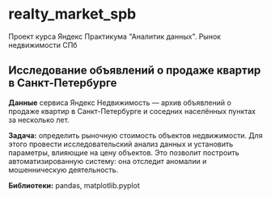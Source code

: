 # realty_market_spb
Проект курса Яндекс Практикума "Аналитик данных". Рынок недвижимости СПб
## Исследование объявлений о продаже квартир в Санкт-Петербурге
**Данные** сервиса Яндекс Недвижимость — архив объявлений о продаже квартир в Санкт-Петербурге и соседних населённых пунктах за несколько лет. 

**Задача:** определить рыночную стоимость объектов недвижимости. Для этого провести исследовательский анализ данных и установить параметры, влияющие на цену объектов. Это позволит построить автоматизированную систему: она отследит аномалии и мошенническую деятельность.

**Библиотеки:** pandas, matplotlib.pyplot
